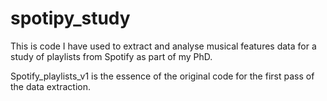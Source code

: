 # spotipy_study

This is code I have used to extract and analyse musical features data for a study of playlists from Spotify as part of my PhD. 

Spotify_playlists_v1 is the essence of the original code for the first pass of the data extraction.
